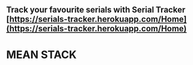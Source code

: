 ## Track your favourite serials with Serial Tracker [https://serials-tracker.herokuapp.com/Home](https://serials-tracker.herokuapp.com/Home)

# MEAN STACK


